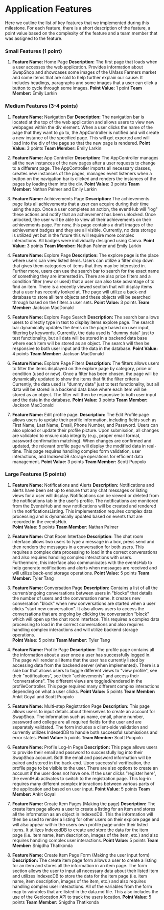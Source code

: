 # Application Features 
Here we outline the list of key features that we implemented during this milestone. For each feature, there is a short description of the feature, a point value based on the complexity of the feature and a team member that was assigned to the feature. 

### Small Features (1 point)

1. **Feature Name:** Home Page
**Description:** The first page that loads when a user accesses the web application. Provides information about SwapShop and showcases some images of the UMass Farmers market and some items that are sold to help further explain our cause. It includes headings, paragraphs and some images that a user can click a button to cycle through some images.
**Point Value:** 1 point
**Team Member:** Emily Larkin


### Medium Features (3-4 points)

1. **Feature Name:** Navigation Bar
**Description:** The navigation bar is located at the top of the web application and allows users to view new webpages within the div element. When a user clicks the name of the page that they want to go to, the AppController is notified and will create a new instance of the specified page. This will get exported and will load into the div of the page so that the new page is rendered. 
**Point Value:** 3 points
**Team Member:** Emily Larkin

2. **Feature Name:** App Controller
**Description:** The AppController manages all the new instances of the new pages after a user requests to change to a different page. The AppController imports all necessary classes, creates new instances of the pages, manages event listeners when a button on the navigation bar is clicked and renders the instances of the pages by loading them into the div. 
**Point Value:** 3 points
**Team Member:** Nathan Palmer and Emily Larkin

3. **Feature Name:** Achievements Page
**Description:** The achievements page lists all achievements that a user can acquire during their time using the app. Once a user completes an action, the eventHub will "log" these actions and notify that an achievement has been unlocked. Once unlocked, the user will be able to view all their achievements on their achievements page. For now, this page contains a draft images of the achievement badges and they are all visible. Currently, no data storage is utilized yet but in the future this will require more complex interactions. All badges were individually designed using Canva.
**Point Value:** 3 points
**Team Member:** Nathan Palmer and Emily Larkin

4. **Feature Name:** Explore Page
**Description:** The explore page is the place where users can view listed items. Users can utilize a filter drop down that gives them categories of items that they may be interested in. Further more, users can use the search bar to search for the exact name of something they are interested in. There are also price filters and a condition filter (new or used) that a user can also take advantage of to find an item. There is a recently viewed section that will display items that a user has recently looked at. The page will utilize a back-end database to store all item objects and these objects will be searched through based on the filters a user sets. 
**Point Value:** 3 points
**Team Member:** Jackson MacDonald

5. **Feature Name:** Explore Page Search 
**Description:** The search bar allows users to directly type in text to display items explore page. The search bar dynamically updates the items on the page based on user input, filtering by keywords. Currently, the data used is "dummy data" just to test functionality, but all data will be stored in a backend data base where each item will be stored as an object. The search will then be responsive to both user input and the data in the database.
**Point Value:** 4 points
**Team Member:** Jackson MacDonald

6. **Feature Name:** Explore Page Filters 
**Description:** The filters allows users to filter the items displayed on the explore page by category, price or condition (used or new). Once a filter has been chosen, the page will be dynamically updated to show the items that fit the filter criteria Currently, the data used is "dummy data" just to test functionality, but all data will be stored in a backend data base where each item will be stored as an object. The filter will then be responsive to both user input and the data in the database.
**Point Value:** 3 points
**Team Member:** Jackson MacDonald

7. **Feature Name:** Edit profile page.
**Description:** The Edit Profile page allows users to update their profile information, including fields such as First Name, Last Name, Email, Phone Number, and Password. Users can also upload or update their profile picture. Upon submission, all changes are validated to ensure data integrity (e.g., proper email format, password confirmation matching). When changes are confirmed and updated, the relevant profile page will display the modified data in real-time. This page requires handling complex form validation, user interactions, and IndexedDB storage operations for efficient data management.
**Point Value:** 3 points
**Team Member:** Scott Puopolo


### Large Features (5 points)

1. **Feature Name:** Notifications and Alerts
**Description:** Notifications and alerts have been set up to ensure that any chat messages or listing views for a user will display. Notifications can be viewed or deleted from the notifications tab in the user's profile. The notifications are monitored from the EventsHub and new notifications will be created and rendered in the notificationsListing. This implementation requires complex data processing and is dynamically updated based on events that are recorded in the eventsHub.    
**Point Value:** 5 points
**Team Member:** Nathan Palmer

2. **Feature Name:** Chat Room Interface
**Description:** The chat room interface allows two users to type a message in a box, press send and then renders the messages in a conversation for both users. This requires a complex data processing to load in the correct conversations and also requires handling complex interactions with users. Furthermore, this interface also communicates with the eventsHub to help generate notifications and alerts when messages are received and will utilize back-end storage operations.
**Point Value:** 5 points
**Team Member:** Tyler Tang

3. **Feature Name:** Conversation Page
**Description:** Contains a list of all the current/ongoing conversations between users in "blocks" that details the number of users and the conversation name. It creates new conversation "block" when new conversations are started when a user clicks "start new conversation". It also allows users to access the conversations that are ongoing by clicking the conversation "block" which will open up the chat room interface. This requires a complex data processing to load in the correct conversations and also requires handling complex interactions and will utilize backend storage operations.  
**Point Value:** 5 points
**Team Member:** Tyler Tang

4. **Feature Name:** Profile Page 
**Description:** The profile page contains all the information about a user once a user has successfully logged in. The page will render all items that the user has currently listed by accessing data from the backend server (when implemented). There is a side bar that allows users to toggle different views to "view profile", see their "notifications", see their "achievements" and access their "conversations". The different views are toggled/rendered in the profileController. This page required many different complex interactions depending on what a user clicks.
**Point Value:** 5 points
**Team Member:** Ankit Goyal and Scott Puopolo

5. **Feature Name:** Multi-step Registration Page 
**Description:** This page allows users to input details about themselves to create an account for SwapShop. The information such as name, email, phone number, password and college are all required fields for the user and are separately validated. The form includes a client-side validation and currently utilizes IndexedDB to handle both successful submissions and error states. 
**Point Value:** 5 points
**Team Member:** Scott Puopolo

6. **Feature Name:** Profile Log-In Page 
**Description:** This page allows users to provide their email and password to successfully log into their SwapShop account. Both the email and password information will be paired and stored in the back-end. Upon successful verification, the profile page to be visible to the user. There are also options to create an account if the user does not have one. If the user clicks "register here", the eventHub activates to switch to the registration page. This log-in requires many different complex interactions between various parts of the application and based on user input.
**Point Value:** 5 points
**Team Member:** Ankit Goyal

7. **Feature Name:** Create Item Pages (Making the page)
**Description:** The create item page allows a user to create a listing for an item and stores all the information as an object in IndexedDB. This the information will then be used to render a listing for other users on their explore page and will also appear within the users own profile page under their listed items. It utilizes IndexedDB to create and store the data for the item page (i.e. item name, item description, images of the item, etc.) and also requires handling complex user interactions. 
**Point Value:** 5 points
**Team Member:** Snigdha Thatikonda

8. **Feature Name:** Create Item Page Form (Making the user input form)
**Description:** The create item page form allows a user to create a listing for an item and stores all the information in an item page. The form section allows the user to input all necessary data about their listed item and utilizes IndexedDB to store the data for the item page (i.e. item name, item description, images of the item, etc.) and also requires handling complex user interactions. All of the variables from the form map to vairables that are listed in the data.md file. This also includes the use of the Geolocation API to track the users location.
**Point Value:** 5 points
**Team Member:** Snigdha Thatikonda
